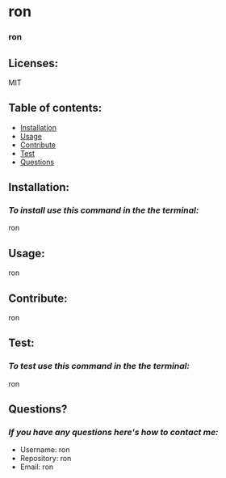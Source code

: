 
  # ron

  ### ron

  ## Licenses:
  MIT

  ## Table of contents:
  * [Installation](#installation)
  * [Usage](#usage)
  * [Contribute](#contribute)
  * [Test](#installation)
  * [Questions](#questions)

  ## Installation:
  ### *To install use this command in the the terminal:*
  ron

  ## Usage:
  ron

  ## Contribute:
  ron

  ## Test:
  ### *To test use this command in the the terminal:*
  ron

  ## Questions?
  ### *If you have any questions here's how to contact me:*
  * Username: ron
  * Repository: ron
  * Email: ron
